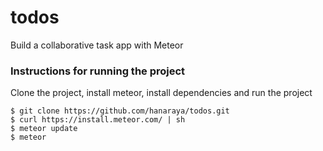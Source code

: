 # todos
Build a collaborative task app with Meteor

### Instructions for running the project
Clone the project, install meteor, install dependencies and run the project
``` 
$ git clone https://github.com/hanaraya/todos.git
$ curl https://install.meteor.com/ | sh
$ meteor update
$ meteor
```
